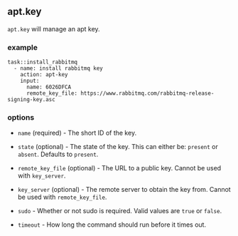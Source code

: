apt.key
-------

`apt.key` will manage an apt key.

### example

```
task::install_rabbitmq
  - name: install rabbitmq key
    action: apt-key
    input:
      name: 6026DFCA
      remote_key_file: https://www.rabbitmq.com/rabbitmq-release-signing-key.asc
```

### options

* `name` (required) - The short ID of the key.

* `state` (optional) - The state of the key. This can either be:
  `present` or `absent`. Defaults to `present`.

* `remote_key_file` (optional) - The URL to a public key. Cannot be
  used with `key_server`.

* `key_server` (optional) - The remote server to obtain the key from.
  Cannot be used with `remote_key_file`.

* `sudo` - Whether or not sudo is required. Valid values are
  `true` or `false`.

* `timeout` - How long the command should run before it times out.
